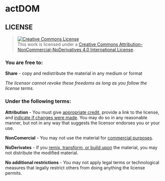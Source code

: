 # actDOM
## LICENSE

> <a rel="license" href="http://creativecommons.org/licenses/by-nc-nd/4.0/"><img alt="Creative Commons License" style="border-width:0" src="https://i.creativecommons.org/l/by-nc-nd/4.0/88x31.png" /></a><br />This work is licensed under a <a rel="license" href="http://creativecommons.org/licenses/by-nc-nd/4.0/">Creative Commons Attribution-NonCommercial-NoDerivatives 4.0 International License</a>.
### You are free to:

**Share** - copy and redistribute the material in any medium or format

*The licensor cannot revoke these freedoms as long as you follow the license terms.*

### Under the following terms:

**Attribution** - You must give [appropriate credit](https://wiki.creativecommons.org/wiki/License_Versions#Detailed_attribution_comparison_chart), provide a link to the license, and [indicate if changes were made](https://wiki.creativecommons.org/wiki/License_Versions#Modifications_and_adaptations_must_be_marked_as_such). You may do so in any reasonable manner, but not in any way that suggests the licensor endorses you or your use.

**NonComercial** - You may not use the material for [commercial purposes](https://creativecommons.org/faq/#does-my-use-violate-the-noncommercial-clause-of-the-licenses).

**NoDerivates** - If you [remix, transform, or build upon](https://creativecommons.org/faq/#When_is_my_use_considered_an_adaptation.3F) the material, you may not distribute the modified material.

**No additional restrictions** - You may not apply legal terms or technological measures that legally restrict others from doing anything the license permits.